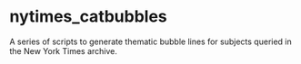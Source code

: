 nytimes_catbubbles
==================

A series of scripts to generate thematic bubble lines for subjects queried in the New York Times archive.
